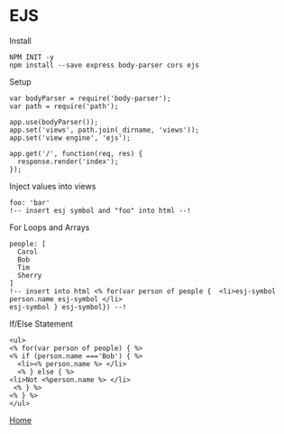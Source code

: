 # EJS

Install

```
NPM INIT -y
npm install --save express body-parser cors ejs
```

Setup
```
var bodyParser = require('body-parser');
var path = require('path');

app.use(bodyParser());
app.set('views', path.join(_dirname, 'views'));
app.set('view engine', 'ejs');

app.get('/', function(req, res) {
  response.render('index');
});
```

Inject values into views

```
foo: 'bar'
!-- insert esj symbol and "foo" into html --!
```

For Loops and Arrays
```
people: [
  Carol
  Bob
  Tim
  Sherry
]
!-- insert into html <% for(var person of people {  <li>esj-symbol person.name esj-symbol </li>
esj-symbol } esj-symbol}) --!
```

If/Else Statement

```
<ul>
<% for(var person of people) { %>
<% if (person.name ==='Bob') { %>
  <li><% person.name %> </li>
  <% } else { %>
<li>Not <%person.name %> </li>
 <% } %>
<% } %>
</ul>
```

[Home](../README.md)